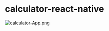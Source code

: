 # calculator-react-native
[![calculator-App.png](https://i.postimg.cc/zvhXTBNX/calculator-App.png)](https://postimg.cc/1V9QQy4L)
